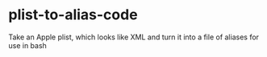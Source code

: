 # plist-to-alias-code
Take an Apple plist, which looks like XML and turn it into a file of aliases for use in bash 
